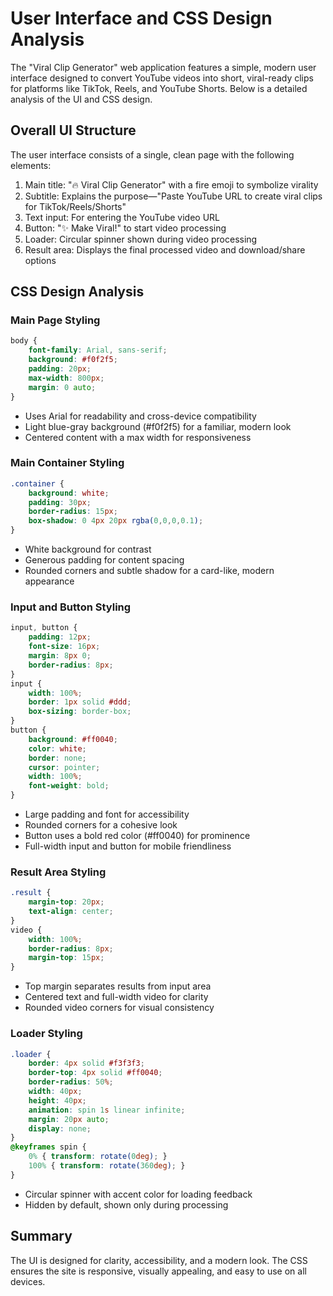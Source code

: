 # User Interface and CSS Design Analysis

The "Viral Clip Generator" web application features a simple, modern user interface designed to convert YouTube videos into short, viral-ready clips for platforms like TikTok, Reels, and YouTube Shorts. Below is a detailed analysis of the UI and CSS design.

## Overall UI Structure

The user interface consists of a single, clean page with the following elements:

1. Main title: "🔥 Viral Clip Generator" with a fire emoji to symbolize virality
2. Subtitle: Explains the purpose—"Paste YouTube URL to create viral clips for TikTok/Reels/Shorts"
3. Text input: For entering the YouTube video URL
4. Button: "✨ Make Viral!" to start video processing
5. Loader: Circular spinner shown during video processing
6. Result area: Displays the final processed video and download/share options

## CSS Design Analysis

### Main Page Styling

```css
body { 
    font-family: Arial, sans-serif; 
    background: #f0f2f5; 
    padding: 20px; 
    max-width: 800px; 
    margin: 0 auto; 
}
```

- Uses Arial for readability and cross-device compatibility
- Light blue-gray background (#f0f2f5) for a familiar, modern look
- Centered content with a max width for responsiveness

### Main Container Styling

```css
.container { 
    background: white; 
    padding: 30px; 
    border-radius: 15px; 
    box-shadow: 0 4px 20px rgba(0,0,0,0.1); 
}
```

- White background for contrast
- Generous padding for content spacing
- Rounded corners and subtle shadow for a card-like, modern appearance

### Input and Button Styling

```css
input, button { 
    padding: 12px; 
    font-size: 16px; 
    margin: 8px 0; 
    border-radius: 8px; 
}
input { 
    width: 100%; 
    border: 1px solid #ddd; 
    box-sizing: border-box; 
}
button { 
    background: #ff0040; 
    color: white; 
    border: none; 
    cursor: pointer; 
    width: 100%; 
    font-weight: bold; 
}
```

- Large padding and font for accessibility
- Rounded corners for a cohesive look
- Button uses a bold red color (#ff0040) for prominence
- Full-width input and button for mobile friendliness

### Result Area Styling

```css
.result { 
    margin-top: 20px; 
    text-align: center; 
}
video { 
    width: 100%; 
    border-radius: 8px; 
    margin-top: 15px; 
}
```

- Top margin separates results from input area
- Centered text and full-width video for clarity
- Rounded video corners for visual consistency

### Loader Styling

```css
.loader {
    border: 4px solid #f3f3f3;
    border-top: 4px solid #ff0040;
    border-radius: 50%;
    width: 40px;
    height: 40px;
    animation: spin 1s linear infinite;
    margin: 20px auto;
    display: none;
}
@keyframes spin {
    0% { transform: rotate(0deg); }
    100% { transform: rotate(360deg); }
}
```

- Circular spinner with accent color for loading feedback
- Hidden by default, shown only during processing

## Summary

The UI is designed for clarity, accessibility, and a modern look. The CSS ensures the site is responsive, visually appealing, and easy to use on all devices.
